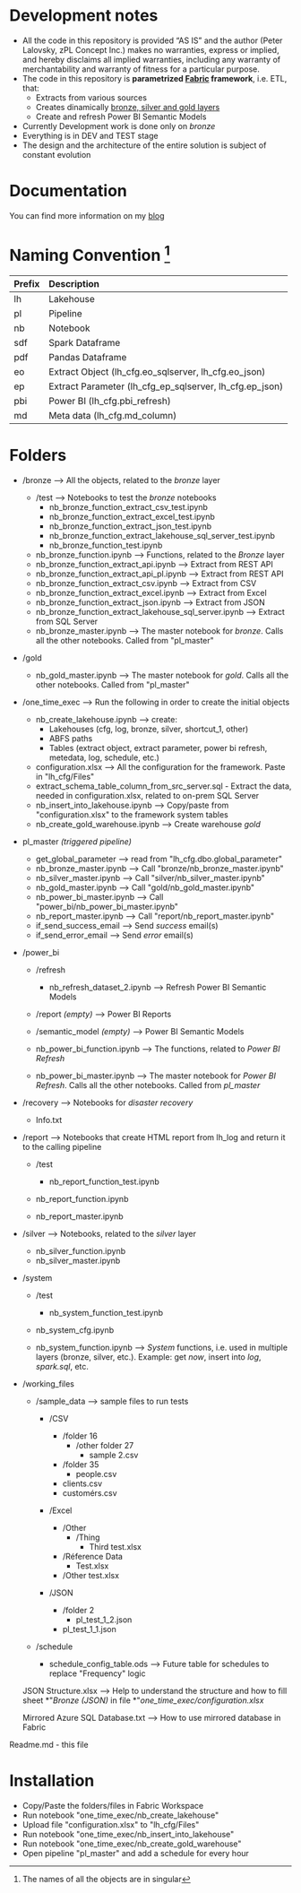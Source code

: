# Development notes

- All the code in this repository is provided ​“AS IS” and the author (Peter Lalovsky, zPL Concept Inc.) makes no warranties, express or implied, and hereby disclaims all implied warranties, including any warranty of merchantability and warranty of fitness for a particular purpose.
- The code in this repository is **parametrized [Fabric](https://www.microsoft.com/en-us/microsoft-fabric) framework**, i.e. ETL, that:
  - Extracts from various sources
  - Creates dinamically [bronze, silver and gold layers](https://learn.microsoft.com/en-us/azure/databricks/lakehouse/medallion)
  - Create and refresh Power BI Semantic Models
- Currently Development work is done only on *bronze*
- Everything is in DEV and TEST stage
- The design and the architecture of the entire solution is subject of constant evolution

# Documentation
You can find more information on my [blog](https://peter.lalovsky.com/tag/fabric-framework)

# Naming Convention [^1]

Prefix | Description
:--- | :---
lh | Lakehouse  
pl | Pipeline  
nb | Notebook  
sdf | Spark Dataframe  
pdf | Pandas Dataframe  
eo | Extract Object (lh_cfg.eo_sqlserver, lh_cfg.eo_json)  
ep | Extract Parameter (lh_cfg_ep_sqlserver, lh_cfg.ep_json)  
pbi | Power BI (lh_cfg.pbi_refresh)  
md | Meta data (lh_cfg.md_column)

[^1]: The names of all the objects are in singular

# Folders

- /bronze --> All the objects, related to the *bronze* layer
  - /test --> Notebooks to test the *bronze* notebooks
    - nb_bronze_function_extract_csv_test.ipynb
    - nb_bronze_function_extract_excel_test.ipynb
    - nb_bronze_function_extract_json_test.ipynb
    - nb_bronze_function_extract_lakehouse_sql_server_test.ipynb
    - nb_bronze_function_test.ipynb
  - nb_bronze_function.ipynb --> Functions, related to the *Bronze* layer
  - nb_bronze_function_extract_api.ipynb --> Extract from REST API
  - nb_bronze_function_extract_api_pl.ipynb --> Extract from REST API
  - nb_bronze_function_extract_csv.ipynb --> Extract from CSV
  - nb_bronze_function_extract_excel.ipynb --> Extract from Excel
  - nb_bronze_function_extract_json.ipynb --> Extract from JSON
  - nb_bronze_function_extract_lakehouse_sql_server.ipynb --> Extract from SQL Server
  - nb_bronze_master.ipynb --> The master notebook for *bronze*. Calls all the other notebooks. Called from "pl_master"

- /gold
  - nb_gold_master.ipynb --> The master notebook for *gold*. Calls all the other notebooks. Called from "pl_master"

- /one_time_exec --> Run the following in order to create the initial objects
  - nb_create_lakehouse.ipynb --> create:
    - Lakehouses (cfg, log, bronze, silver, shortcut_1, other)
    - ABFS paths
    - Tables (extract object, extract parameter, power bi refresh, metedata, log, schedule, etc.)
  - configuration.xlsx --> All the configuration for the framework. Paste in "lh_cfg/Files"
  - extract_schema_table_column_from_src_server.sql - Extract the data, needed in configuration.xlsx, related to on-prem SQL Server
  - nb_insert_into_lakehouse.ipynb --> Copy/paste from "configuration.xlsx" to the framework system tables
  - nb_create_gold_warehouse.ipynb --> Create warehouse *gold*
  
- pl_master *(triggered pipeline)*
  - get_global_parameter --> read from "lh_cfg.dbo.global_parameter"
  - nb_bronze_master.ipynb --> Call "bronze/nb_bronze_master.ipynb"
  - nb_silver_master.ipynb --> Call "silver/nb_silver_master.ipynb"
  - nb_gold_master.ipynb --> Call "gold/nb_gold_master.ipynb"
  - nb_power_bi_master.ipynb --> Call "power_bi/nb_power_bi_master.ipynb"
  - nb_report_master.ipynb --> Call "report/nb_report_master.ipynb"
  - if_send_success_email --> Send *success* email(s)
  - if_send_error_email --> Send *error* email(s)
  
- /power_bi
  - /refresh
    - nb_refresh_dataset_2.ipynb --> Refresh Power BI Semantic Models
    
  - /report *(empty)* --> Power BI Reports
    
  - /semantic_model *(empty)* --> Power BI Semantic Models
    
  - nb_power_bi_function.ipynb --> The functions, related to *Power BI Refresh*
  - nb_power_bi_master.ipynb --> The master notebook for *Power BI Refresh*. Calls all the other notebooks. Called from *pl_master*
  
- /recovery --> Notebooks for *disaster recovery*
  - Info.txt

- /report --> Notebooks that create HTML report from lh_log and return it to the calling pipeline
  - /test
    - nb_report_function_test.ipynb
    
  - nb_report_function.ipynb
  - nb_report_master.ipynb
  
- /silver --> Notebooks, related to the *silver* layer
  - nb_silver_function.ipynb
  - nb_silver_master.ipynb
  
- /system
  - /test
    - nb_system_function_test.ipynb
  
  - nb_system_cfg.ipynb
  - nb_system_function.ipynb --> *System* functions, i.e. used in multiple layers (bronze, silver, etc.). Example: get *now*, insert into *log*, *spark.sql*, etc.
  
- /working_files
  - /sample_data --> sample files to run tests
    - /CSV
      - /folder 16
        - /other folder 27
          - sample 2.csv
      - /folder 35
        - people.csv
      - clients.csv
      - customérs.csv
    
    - /Excel
      - /Other
        - /Thing
          - Third test.xlsx
      - /Réference Data
        - Test.xlsx
      - /Other test.xlsx

    - /JSON
      - /folder 2
        - pl_test_1_2.json
      - pl_test_1_1.json

  - /schedule
    - schedule_config_table.ods --> Future table for schedules to replace "Frequency" logic
  
  JSON Structure.xlsx --> Help to understand the structure and how to fill sheet *"*Bronze (JSON)* in file *"*one_time_exec/configuration.xlsx*
  
  Mirrored Azure SQL Database.txt --> How to use mirrored database in Fabric

Readme.md - this file

# Installation

- Copy/Paste the folders/files in Fabric Workspace
- Run notebook "one_time_exec/nb_create_lakehouse"
- Upload file "configuration.xlsx" to "lh_cfg/Files"
- Run notebook "one_time_exec/nb_insert_into_lakehouse"
- Run notebook "one_time_exec/nb_create_gold_warehouse"
- Open pipeline "pl_master" and add a schedule for every hour